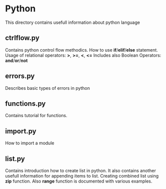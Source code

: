 # Python

This directory contains usefull information about python language

## ctrlflow.py

Contains python control flow methodics. How to use **if**/**elif**/**else** statement.
Usage of relational operators: **>**, **>=**, **<**, **<=**
Includes also Boolean Operators: **and**/**or**/**not**

## errors.py

Describes basic types of errors in python

## functions.py

Contains tutorial for functions.

## import.py

How to import a module


## list.py

Contains introduction how to create list in python.
It also contains another usefull information for appending items to list. 
Creating combined list using **zip** function.
Also **range** function is documented with various examples.

